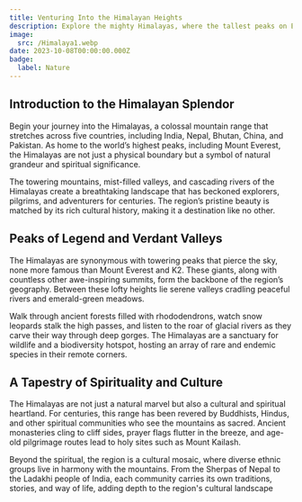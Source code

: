 ```yaml
---
title: Venturing Into the Himalayan Heights
description: Explore the mighty Himalayas, where the tallest peaks on Earth rise above lush valleys, offering a mesmerizing journey through nature, culture, and adventure.
image:
  src: /Himalaya1.webp
date: 2023-10-08T00:00:00.000Z
badge:
  label: Nature
---
```


## Introduction to the Himalayan Splendor

Begin your journey into the Himalayas, a colossal mountain range that stretches across five countries, including India, Nepal, Bhutan, China, and Pakistan. As home to the world’s highest peaks, including Mount Everest, the Himalayas are not just a physical boundary but a symbol of natural grandeur and spiritual significance.

The towering mountains, mist-filled valleys, and cascading rivers of the Himalayas create a breathtaking landscape that has beckoned explorers, pilgrims, and adventurers for centuries. The region’s pristine beauty is matched by its rich cultural history, making it a destination like no other.

## Peaks of Legend and Verdant Valleys

The Himalayas are synonymous with towering peaks that pierce the sky, none more famous than Mount Everest and K2. These giants, along with countless other awe-inspiring summits, form the backbone of the region’s geography. Between these lofty heights lie serene valleys cradling peaceful rivers and emerald-green meadows.

Walk through ancient forests filled with rhododendrons, watch snow leopards stalk the high passes, and listen to the roar of glacial rivers as they carve their way through deep gorges. The Himalayas are a sanctuary for wildlife and a biodiversity hotspot, hosting an array of rare and endemic species in their remote corners.

## A Tapestry of Spirituality and Culture

The Himalayas are not just a natural marvel but also a cultural and spiritual heartland. For centuries, this range has been revered by Buddhists, Hindus, and other spiritual communities who see the mountains as sacred. Ancient monasteries cling to cliff sides, prayer flags flutter in the breeze, and age-old pilgrimage routes lead to holy sites such as Mount Kailash.

Beyond the spiritual, the region is a cultural mosaic, where diverse ethnic groups live in harmony with the mountains. From the Sherpas of Nepal to the Ladakhi people of India, each community carries its own traditions, stories, and way of life, adding depth to the region's cultural landscape
